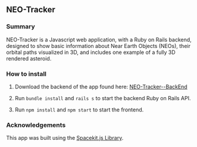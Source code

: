 ## NEO-Tracker

### Summary

NEO-Tracker is a Javascript web application, with a Ruby on Rails backend, designed to show basic information about Near Earth Objects (NEOs), their orbital paths visualized in 3D, and includes one example of a fully 3D rendered asteroid.

### How to install

1. Download the backend of the app found here: [NEO-Tracker--BackEnd](https://github.com/chosler/neo-tracker--backend)

2. Run `bundle install` and `rails s` to start the backend Ruby on Rails API.

3. Run `npm install` and `npm start` to start the frontend.

### Acknowledgements

This app was built using the [Spacekit.js Library](https://github.com/typpo/spacekit).
